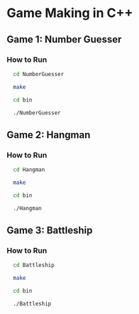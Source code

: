 # Game Making in C++

## Game 1: Number Guesser

### How to Run

```sh
  cd NumberGuesser

  make

  cd bin

  ./NumberGuesser
```

## Game 2: Hangman

### How to Run

```sh
  cd Hangman

  make

  cd bin

  ./Hangman
```

## Game 3: Battleship

### How to Run

```sh
  cd Battleship

  make

  cd bin

  ./Battleship
```